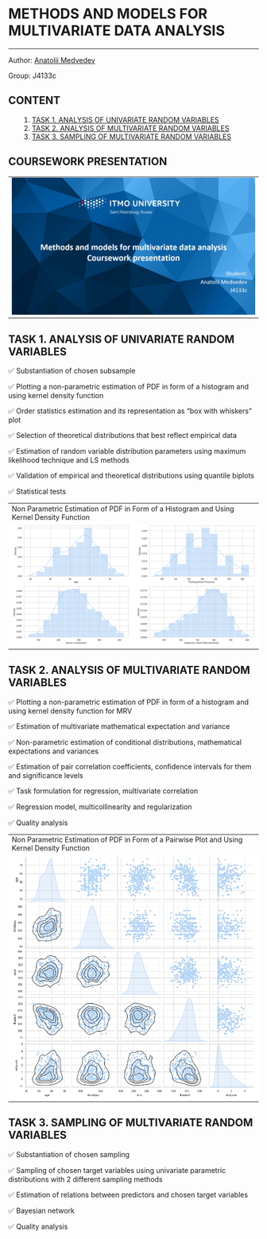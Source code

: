 <h1>METHODS AND MODELS FOR MULTIVARIATE DATA ANALYSIS</h1>
<hr></hr>

Author: <a href='https://github.com/mdvdv'>Anatolii Medvedev</a>

Group: J4133c

<a name='000'></a>
<h2>CONTENT</h2>

<ul>
    <ol type='1'>
    <li><a href='#001'>TASK 1. ANALYSIS OF UNIVARIATE RANDOM VARIABLES</a></li>
    <li><a href='#002'>TASK 2. ANALYSIS OF MULTIVARIATE RANDOM VARIABLES</a></li>
    <li><a href='#003'>TASK 3. SAMPLING OF MULTIVARIATE RANDOM VARIABLES</a></li>
    </ol>
</ul>

<h2>COURSEWORK PRESENTATION</h2>
<table>
<tr>
<td bgcolor=white><img src='https://github.com/mdvdv/methods-and-models-for-multivariate-data-analysis/blob/main/utils/presentation.gif'></td>
</tr>
</table>

<a name='001'></a>
<h2>TASK 1. ANALYSIS OF UNIVARIATE RANDOM VARIABLES</h2>

:white_check_mark: Substantiation of chosen subsample

:white_check_mark: Plotting a non-parametric estimation of PDF in form of a histogram and using kernel density function

:white_check_mark: Order statistics estimation and its representation as “box with whiskers” plot

:white_check_mark: Selection of theoretical distributions that best reflect empirical data

:white_check_mark: Estimation of random variable distribution parameters using maximum likelihood technique and LS methods

:white_check_mark: Validation of empirical and theoretical distributions using quantile biplots

:white_check_mark: Statistical tests

<table>
<tr>
<td>Non Parametric Estimation of PDF in Form of a Histogram and Using Kernel Density Function</td>
</tr>
<tr>
<td bgcolor=white><img src='https://github.com/mdvdv/methods-and-models-for-multivariate-data-analysis/blob/main/utils/nonparametric_estimation.png'></td>
</tr>
</table>

<a name='002'></a>
<h2>TASK 2. ANALYSIS OF MULTIVARIATE RANDOM VARIABLES</h2>

:white_check_mark: Plotting a non-parametric estimation of PDF in form of a histogram and using kernel density function for MRV

:white_check_mark: Estimation of multivariate mathematical expectation and variance

:white_check_mark: Non-parametric estimation of conditional distributions, mathematical expectations and variances

:white_check_mark: Estimation of pair correlation coefficients, confidence intervals for them and significance levels

:white_check_mark: Task formulation for regression, multivariate correlation

:white_check_mark: Regression model, multicollinearity and regularization

:white_check_mark: Quality analysis

<table>
<tr>
<td>Non Parametric Estimation of PDF in Form of a Pairwise Plot and Using Kernel Density Function</td>
</tr>
<tr>
<td bgcolor=white><img src='https://github.com/mdvdv/methods-and-models-for-multivariate-data-analysis/blob/main/utils/correlation_estimation.png'></td>
</tr>
</table>

<a name='003'></a>
<h2>TASK 3. SAMPLING OF MULTIVARIATE RANDOM VARIABLES</h2>

:white_check_mark: Substantiation of chosen sampling

:white_check_mark: Sampling of chosen target variables using univariate parametric distributions with 2 different sampling methods

:white_check_mark: Estimation of relations between predictors and chosen target variables

:white_check_mark: Bayesian network

:white_check_mark: Quality analysis